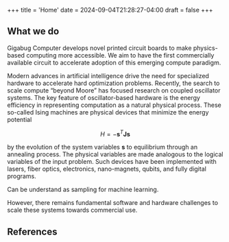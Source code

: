 +++
title = 'Home'
date = 2024-09-04T21:28:27-04:00
draft = false
+++

## What we do

Gigabug Computer develops novel printed circuit boards to make physics-based computing more accessible. We aim to have the first commercially available circuit to accelerate adoption of this emerging compute paradigm.

Modern advances in artificial intelligence drive the need for specialized hardware to accelerate hard optimization problems. Recently, the search to scale compute “beyond Moore” has focused research on coupled oscillator systems. The key feature of oscillator-based hardware is the energy efficiency in representing computation as a natural physical process. These so-called Ising machines are physical devices that minimize the energy potential 

$$H = - \mathbf{s}^T \mathbf{J} \mathbf{s}$$ 

by the evolution of the system variables $\mathbf{s}$ to equilibrium through an annealing process. The physical variables are made analogous to the logical variables of the input problem. Such devices have been implemented with lasers, fiber optics, electronics, nano-magnets, qubits, and fully digital programs. 

Can be understand as sampling for machine learning.

However, there remains fundamental software and hardware challenges to scale these systems towards commercial use.

## References